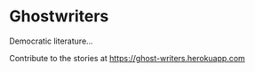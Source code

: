# Ghostwriters
Democratic literature...

Contribute to the stories at https://ghost-writers.herokuapp.com